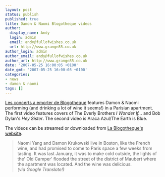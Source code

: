 ```yaml
---
layout: post
status: publish
published: true
title: Damon & Naomi Blogotheque videos
author:
  display_name: Andy
  login: admin
  email: andy@fullofwishes.co.uk
  url: http://www.grange85.co.uk
author_login: admin
author_email: andy@fullofwishes.co.uk
author_url: http://www.grange85.co.uk
date: '2007-05-25 16:00:05 +0100'
date_gmt: '2007-05-25 16:00:05 +0100'
categories:
- news
- damon & naomi
tags: []
---
```

<p><a href="http://www.blogotheque.net/article.php3?id_article=3102">Les concerts a emorter de Blogotheque</a> features Damon & Naomi performing (and drinking a lot of wine it seems!) in a Parisian apartment. The first video features covers of The Everly Brothers <em>I Wonder If...</em> and Bob Dylan's <em>Hey Sister</em>. The second video is Araca Azul/The Earth is Blue.</p>
<p>The videos can be streamed or downloaded from <a href="http://www.blogotheque.net/article.php3?id_article=3102">La Blogotheque's website</a>.</p>
<blockquote><p>Naomi Yang and Damon Krukowski live in Boston, like the French wine, and had promised to come to Paris space a few weeks from tasting. It was last January, it was to make cold outside, the lights of the' Old Camper' flooded the street of the district of Maubert where the apartment was located. And the wine was delicious.<br/><em>(via Google Translate!)</em></p></blockquote>
